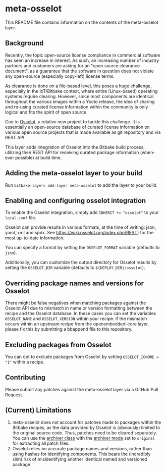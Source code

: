 # meta-osselot

This README file contains information on the contents of the meta-osselot layer.

## Background

Recently, the topic open-source license compliance in commercial software has seen an increase in interest. As such, an increasing number of industry partners and customers are asking for an "open source clearance document", as a guarantee that the software in question does not violate any open-source (especially copy-left) license terms.

As clearance is done on a file-based level, this poses a huge challenge, especially in the IoT/Bitbake context, where entire (Linux-based) operating systems require clearing. However, since most components are identical throughout the various images within a Yocto release, the idea of sharing and re-using curated license information within the community is only logical and fits the spirit of open source.

Cue to [Osselot](https://www.osselot.org/), a relative new project to tackle this challenge. It is essentially an open-source database of curated license information on various open source projects that is made available as git repository and via REST API.

This layer adds integration of Osselot into the Bitbake build process, utilizing their REST API for receiving curated package information (when-ever possible) at build time.

## Adding the meta-osselot layer to your build

Run `bitbake-layers add-layer meta-osselot` to add the layer to your build.

## Enabling and configuring osselot integration

To enable the Osselot integration, simply add `INHERIT += "osselot"` to your `local.conf` file.

Osselot can provide results in various formats, at the time of writing: json, yaml, xml and spdx. See https://wiki.osselot.org/index.php/REST) for the most up-to-date information.

You can specify a format by setting the `OSSELOT_FORMAT` variable (defaults to `json`).

Additionally, you can customize the output directory for Osselot results by setting the `OSSELOT_DIR` variable (defaults to `${DEPLOY_DIR}/osselot`).

## Overriding package names and versions for Osselot

There might be false negatives when matching packages against the Osselot API due to mismatch in name or version formatting between the recipe and the Osselot database. In these cases you can set the variables `OSSELOT_NAME` and `OSSELOT_VERSION` within your recipe. If the mismatch occurs within an upstream recipe from the openembedded-core layer, please fix this by submitting a bbappend file to this repository.

## Excluding packages from Osselot

You can opt to exclude packages from Osselot by setting `OSSELOT_IGNORE = "1"` within a recipe.

##  Contributing

Please submit any patches against the meta-osselot layer via a GitHub Pull Request.

## (Current) Limitations

1. meta-osselot does not account for patches made to packages within the Bitbake recipes, as the data provided by Osselot is (obviously) limited to the original source code. Thus, patches need to be cleared separately. You can use the [archiver class](https://docs.yoctoproject.org/singleindex.html#ref-classes-archiver) with the [archiver mode](https://docs.yoctoproject.org/singleindex.html#term-ARCHIVER_MODE) set to `original` for extracting all patch files.
2. Osselot relies on accurate package names and versions, rather than using hashes for identifying components. This bears the (incredibly slim) risk of misidentifying another identical named and versioned package.
